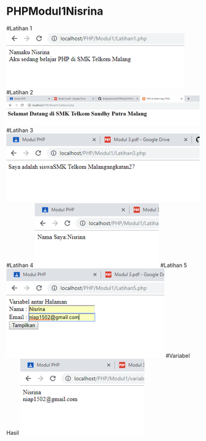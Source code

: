 # PHPModul1Nisrina
#Latihan 1
![alt text](https://github.com/Ardananisrina/PHPModul1Nisrina/blob/master/Latihan1.png?raw=true)
#Latihan 2
![alt text](https://github.com/Ardananisrina/PHPModul1Nisrina/blob/master/Latihan2.png?raw=true)
#Latihan 3
![alt text](https://github.com/Ardananisrina/PHPModul1Nisrina/blob/master/Latihan3.png?raw=true)
#Latihan 4
![alt text](https://github.com/Ardananisrina/PHPModul1Nisrina/blob/master/Latihan4.png?raw=true)
#Latihan 5
![alt text](https://github.com/Ardananisrina/PHPModul1Nisrina/blob/master/Latihan5.png?raw=true)
#Variabel Hasil
![alt text](https://github.com/Ardananisrina/PHPModul1Nisrina/blob/master/variabel_hasil.png?raw=true)
